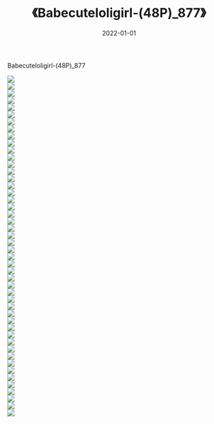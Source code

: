﻿---
layout: post
title:  《Babecuteloligirl-(48P)_877》
date:   2022-01-01
img: http://imgx.orgx.ga/萝莉/2022/Babecuteloligirl-(48P)_877/000.jpg
categories: [美女, 清纯, 唯美]
---

Babecuteloligirl-(48P)_877

  ![](http://imgx.orgx.ga/萝莉/2022/Babecuteloligirl-(48P)_877/001.jpg) <br> ![](http://imgx.orgx.ga/萝莉/2022/Babecuteloligirl-(48P)_877/002.jpg) <br> ![](http://imgx.orgx.ga/萝莉/2022/Babecuteloligirl-(48P)_877/003.jpg) <br> ![](http://imgx.orgx.ga/萝莉/2022/Babecuteloligirl-(48P)_877/004.jpg) <br> ![](http://imgx.orgx.ga/萝莉/2022/Babecuteloligirl-(48P)_877/005.jpg) <br> ![](http://imgx.orgx.ga/萝莉/2022/Babecuteloligirl-(48P)_877/006.jpg) <br> ![](http://imgx.orgx.ga/萝莉/2022/Babecuteloligirl-(48P)_877/007.jpg) <br> ![](http://imgx.orgx.ga/萝莉/2022/Babecuteloligirl-(48P)_877/008.jpg) <br> ![](http://imgx.orgx.ga/萝莉/2022/Babecuteloligirl-(48P)_877/009.jpg) <br> ![](http://imgx.orgx.ga/萝莉/2022/Babecuteloligirl-(48P)_877/010.jpg) <br> ![](http://imgx.orgx.ga/萝莉/2022/Babecuteloligirl-(48P)_877/011.jpg) <br> ![](http://imgx.orgx.ga/萝莉/2022/Babecuteloligirl-(48P)_877/012.jpg) <br> ![](http://imgx.orgx.ga/萝莉/2022/Babecuteloligirl-(48P)_877/013.jpg) <br> ![](http://imgx.orgx.ga/萝莉/2022/Babecuteloligirl-(48P)_877/014.jpg) <br> ![](http://imgx.orgx.ga/萝莉/2022/Babecuteloligirl-(48P)_877/015.jpg) <br> ![](http://imgx.orgx.ga/萝莉/2022/Babecuteloligirl-(48P)_877/016.jpg) <br> ![](http://imgx.orgx.ga/萝莉/2022/Babecuteloligirl-(48P)_877/017.jpg) <br> ![](http://imgx.orgx.ga/萝莉/2022/Babecuteloligirl-(48P)_877/018.jpg) <br> ![](http://imgx.orgx.ga/萝莉/2022/Babecuteloligirl-(48P)_877/019.jpg) <br> ![](http://imgx.orgx.ga/萝莉/2022/Babecuteloligirl-(48P)_877/020.jpg) <br> ![](http://imgx.orgx.ga/萝莉/2022/Babecuteloligirl-(48P)_877/021.jpg) <br> ![](http://imgx.orgx.ga/萝莉/2022/Babecuteloligirl-(48P)_877/022.jpg) <br> ![](http://imgx.orgx.ga/萝莉/2022/Babecuteloligirl-(48P)_877/023.jpg) <br> ![](http://imgx.orgx.ga/萝莉/2022/Babecuteloligirl-(48P)_877/024.jpg) <br> ![](http://imgx.orgx.ga/萝莉/2022/Babecuteloligirl-(48P)_877/025.jpg) <br> ![](http://imgx.orgx.ga/萝莉/2022/Babecuteloligirl-(48P)_877/026.jpg) <br> ![](http://imgx.orgx.ga/萝莉/2022/Babecuteloligirl-(48P)_877/027.jpg) <br> ![](http://imgx.orgx.ga/萝莉/2022/Babecuteloligirl-(48P)_877/028.jpg) <br> ![](http://imgx.orgx.ga/萝莉/2022/Babecuteloligirl-(48P)_877/029.jpg) <br> ![](http://imgx.orgx.ga/萝莉/2022/Babecuteloligirl-(48P)_877/030.jpg) <br> ![](http://imgx.orgx.ga/萝莉/2022/Babecuteloligirl-(48P)_877/031.jpg) <br> ![](http://imgx.orgx.ga/萝莉/2022/Babecuteloligirl-(48P)_877/032.jpg) <br> ![](http://imgx.orgx.ga/萝莉/2022/Babecuteloligirl-(48P)_877/033.jpg) <br> ![](http://imgx.orgx.ga/萝莉/2022/Babecuteloligirl-(48P)_877/034.jpg) <br> ![](http://imgx.orgx.ga/萝莉/2022/Babecuteloligirl-(48P)_877/035.jpg) <br> ![](http://imgx.orgx.ga/萝莉/2022/Babecuteloligirl-(48P)_877/036.jpg) <br> ![](http://imgx.orgx.ga/萝莉/2022/Babecuteloligirl-(48P)_877/037.jpg) <br> ![](http://imgx.orgx.ga/萝莉/2022/Babecuteloligirl-(48P)_877/038.jpg) <br> ![](http://imgx.orgx.ga/萝莉/2022/Babecuteloligirl-(48P)_877/039.jpg) <br> ![](http://imgx.orgx.ga/萝莉/2022/Babecuteloligirl-(48P)_877/040.jpg) <br> ![](http://imgx.orgx.ga/萝莉/2022/Babecuteloligirl-(48P)_877/041.jpg) <br> ![](http://imgx.orgx.ga/萝莉/2022/Babecuteloligirl-(48P)_877/042.jpg) <br> ![](http://imgx.orgx.ga/萝莉/2022/Babecuteloligirl-(48P)_877/043.jpg) <br> ![](http://imgx.orgx.ga/萝莉/2022/Babecuteloligirl-(48P)_877/044.jpg) <br> ![](http://imgx.orgx.ga/萝莉/2022/Babecuteloligirl-(48P)_877/045.jpg) <br> ![](http://imgx.orgx.ga/萝莉/2022/Babecuteloligirl-(48P)_877/046.jpg) <br> ![](http://imgx.orgx.ga/萝莉/2022/Babecuteloligirl-(48P)_877/047.jpg) <br> ![](http://imgx.orgx.ga/萝莉/2022/Babecuteloligirl-(48P)_877/048.jpg) <br>